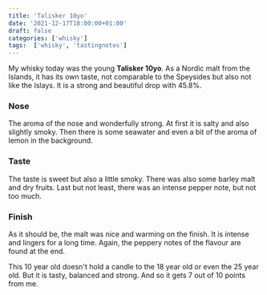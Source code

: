 ```yaml
---
title: 'Talisker 10yo'
date: '2021-12-17T18:00:00+01:00'
draft: false
categories: ['whisky']
tags:  ['whisky', 'tastingnotes']
---
```


My whisky today was the young **Talisker 10yo**. As a Nordic malt from
the Islands, it has its own taste, not comparable to the Speysides but
also not like the Islays.  It is a strong and beautiful drop with 45.8%.

### Nose

The aroma of the nose and wonderfully strong. At first it is salty and
also slightly smoky. Then there is some seawater and even a bit of the
aroma of lemon in the background.

### Taste

The taste is sweet but also a little smoky. There was also some barley
malt and dry fruits. Last but not least, there was an intense pepper
note, but not too much.

### Finish

As it should be, the malt was nice and warming on the finish. It is
intense and lingers for a long time. Again, the peppery notes of the
flavour are found at the end.

This 10 year old doesn't hold a candle to the 18 year old or even the
25 year old. But it is tasty, balanced and strong. And so it gets 7
out of 10 points from me.
